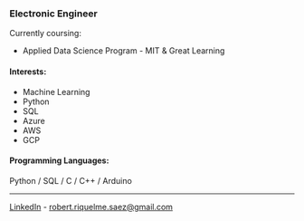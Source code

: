 ### Electronic Engineer
Currently coursing:
- Applied Data Science Program - MIT & Great Learning

#### Interests: 
- Machine Learning
- Python
- SQL
- Azure
- AWS
- GCP

#### Programming Languages:
Python / SQL / C / C++ / Arduino <br>

---
[LinkedIn](https://www.linkedin.com/in/robertriquelmesaez) - robert.riquelme.saez@gmail.com
